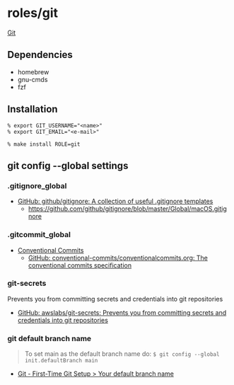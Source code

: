 # roles/git
[Git](https://git-scm.com/)



## Dependencies
- homebrew
- gnu-cmds
- fzf



## Installation
```
% export GIT_USERNAME="<name>"
% export GIT_EMAIL="<e-mail>"

% make install ROLE=git
```



## git config --global settings


### .gitignore_global
- [GitHub: github/gitignore: A collection of useful .gitignore templates](https://github.com/github/gitignore)
  - https://github.com/github/gitignore/blob/master/Global/macOS.gitignore


### .gitcommit_global
- [Conventional Commits](https://www.conventionalcommits.org)
  - [GitHub: conventional-commits/conventionalcommits.org: The conventional commits specification](https://github.com/conventional-commits/conventionalcommits.org)


### git-secrets
Prevents you from committing secrets and credentials into git repositories

- [GitHub: awslabs/git-secrets: Prevents you from committing secrets and credentials into git repositories](https://github.com/awslabs/git-secrets)


### git default branch name
> To set main as the default branch name do:
> `$ git config --global init.defaultBranch main`

- [Git - First-Time Git Setup > Your default branch name](https://git-scm.com/book/en/v2/Getting-Started-First-Time-Git-Setup)

